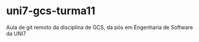 # uni7-gcs-turma11
Aula de git remoto da disciplina de GCS, da pós em Engenharia de Software da UNI7
